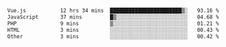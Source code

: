 <!--START_SECTION:waka-->

```txt
Vue.js           12 hrs 34 mins  ███████████████████████▒░   93.16 %
JavaScript       37 mins         █▒░░░░░░░░░░░░░░░░░░░░░░░   04.68 %
PHP              9 mins          ▒░░░░░░░░░░░░░░░░░░░░░░░░   01.21 %
HTML             3 mins          ░░░░░░░░░░░░░░░░░░░░░░░░░   00.43 %
Other            3 mins          ░░░░░░░░░░░░░░░░░░░░░░░░░   00.42 %
```

<!--END_SECTION:waka-->
